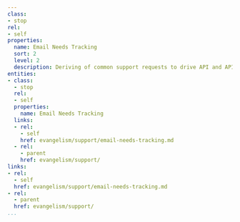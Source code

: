 ```yaml
---
class:
- stop
rel:
- self
properties:
  name: Email Needs Tracking
  sort: 2
  level: 2
  description: Deriving of common support requests to drive API and API area roadmap.
entities:
- class:
  - stop
  rel:
  - self
  properties:
    name: Email Needs Tracking
  links:
  - rel:
    - self
    href: evangelism/support/email-needs-tracking.md
  - rel:
    - parent
    href: evangelism/support/
links:
- rel:
  - self
  href: evangelism/support/email-needs-tracking.md
- rel:
  - parent
  href: evangelism/support/
...
```


